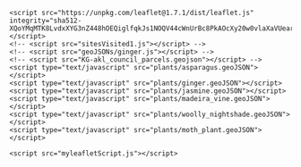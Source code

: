 
<html>
<head>
    <title>Leaflet Plant Abundance</title>
    <meta charset="UTF-8"/>
    <link rel="stylesheet" type="text/css" href="leafletMapStyle.css">
    <!-- Leaflet link -->
    <link rel="stylesheet" href="https://unpkg.com/leaflet@1.7.1/dist/leaflet.css"
    integrity="sha512-xodZBNTC5n17Xt2atTPuE1HxjVMSvLVW9ocqUKLsCC5CXdbqCmblAshOMAS6/keqq/sMZMZ19scR4PsZChSR7A=="
    crossorigin=""/>
  <!-- PruneCluster for leaflet-->
    <link rel="stylesheet" href="MarkerCluster.css"/>
    <script src="leaflet.markercluster.js"></script>
    <script src="leaflet-heat.js"></script>
</head>
<body>
    <div id="mapid"></div> 

</body>

    <script src="https://unpkg.com/leaflet@1.7.1/dist/leaflet.js" integrity="sha512-XQoYMqMTK8LvdxXYG3nZ448hOEQiglfqkJs1NOQV44cWnUrBc8PkAOcXy20w0vlaXaVUearIOBhiXZ5V3ynxwA=="crossorigin=""></script>
    <!-- <script src="sitesVisited1.js"></script> -->
    <!-- <script src="geoJSONs/ginger.js"></script> -->
    <!-- <script src="KG-akl_council_parcels.geojson"></script> -->
    <script type="text/javascript" src="plants/asparagus.geoJSON"></script>
    <script type="text/javascript" src="plants/ginger.geoJSON"></script>
    <script type="text/javascript" src="plants/jasmine.geoJSON"></script>
    <script type="text/javascript" src="plants/madeira_vine.geoJSON"></script>
    <script type="text/javascript" src="plants/woolly_nightshade.geoJSON"></script>
    <script type="text/javascript" src="plants/moth_plant.geoJSON"></script>

    <script src="myleafletScript.js"></script>
    

</html>